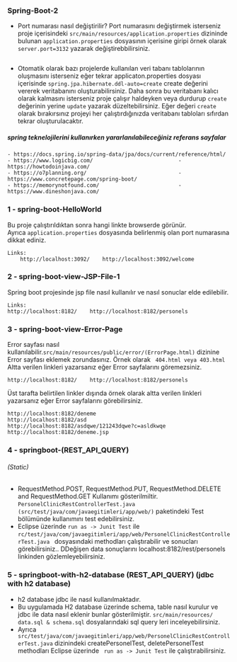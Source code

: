 ### Spring-Boot-2
- Port numarası nasıl değiştirilir? Port numarasını değiştirmek isterseniz proje içerisindeki `src/main/resources/application.properties` 
dizininde bulunan `application.properties` dosyasının içerisine giripi örnek olarak `server.port=3132` yazarak değiştirebbilirsiniz.
``` 
``` 
- Otomatik olarak bazı projelerde kullanılan veri tabanı tablolarının oluşmasını isterseniz eğer tekrar applicaton.properties dosyası 
içerisinde `spring.jpa.hibernate.ddl-auto=create` create değerini vererek veritabanını oluşturabilirsiniz.
Daha sonra bu veritabanı kalıcı olarak kalmasını isterseniz proje çalışır haldeyken veya durdurup `create` değerinin yerine `update` yazarak 
düzeltebilirsiniz. Eğer değeri `create` olarak bırakırsınız projeyi her çalıştırdığınızda veritabanı tabloları sıfırdan tekrar oluşturulacaktır.
##### spring teknelojilerini kullanırken yararlanılabileceğiniz referans sayfalar 
```
- https://docs.spring.io/spring-data/jpa/docs/current/reference/html/
- https://www.logicbig.com/                           - https://howtodoinjava.com/
- https://o7planning.org/                             - https://www.concretepage.com/spring-boot/
- https://memorynotfound.com/                         - https://www.dineshonjava.com/
``` 
### 1 - spring-boot-HelloWorld
Bu proje çalıştırıldıktan sonra hangi linkte browserde görünür. <br/>
Ayrıca `application.properties` dosyasında belirlenmiş olan port numarasına dikkat ediniz.
``` 
Links: 
    http://localhost:3092/    http://localhost:3092/welcome
```
### 2 - spring-boot-view-JSP-File-1
Spring boot projesinde jsp file nasıl kullanılır ve nasıl sonuclar elde edilebilir.
``` 
Links: 
http://localhost:8182/    http://localhost:8182/personels
```
### 3 - spring-boot-view-Error-Page
Error sayfası nasıl kullanılabilir.`src/main/resources/public/error/(ErrorPage.html)` dizinine Error sayfası eklemek zorundasınız. 
Örnek olarak  ` 404.html veya 403.html` 
Altta verilen linkleri yazarsanız eğer Error sayfalarını göremezsiniz.
``` 
http://localhost:8182/    http://localhost:8182/personels
``` 
Üst tarafta belirtilen linkler dışında örnek olarak altta verilen linkleri yazarsanız eğer Error sayfalarını görebilirsiniz.
``` 
http://localhost:8182/deneme                           http://localhost:8182/asd        
http://localhost:8182/asdqwe/121243dqwe?c=asldkwqe     http://localhost:8182/deneme.jsp
```
### 4 - springboot-(REST_API_QUERY) 
###### (Static)
- RequestMethod.POST, RequestMethod.PUT, RequestMethod.DELETE and RequestMethod.GET Kullanımı gösterilmiltir.
`PersonelClinicRestControllerTest.java  (src/test/java/com/javaegitimleri/app/web/)` paketindeki Test bölümünde kullanımını test edebilirsiniz.
- Eclipse üzerinde `run as -> Junit Test` ile  `rc/test/java/com/javaegitimleri/app/web/PersonelClinicRestControllerTest.java ` dosyasındaki methodları çalıştırabilir ve sonucları görebilirsiniz.. 
DDeğişen data sonuçlarını localhost:8182/rest/personels linkinden gözlemleyebilirsiniz.
### 5 - springboot-with-h2-database (REST_API_QUERY)  (jdbc with h2 database)
- h2 database jdbc ile nasıl kullanılmaktadır.<br/>
- Bu uygulamada H2 database üzerinde schema, table nasıl kurulur ve jdbc ile data nasıl eklenir bunlar gösterilmiştir. `src/main/resources/ data.sql & schema.sql` dosyalarındaki sql query leri inceleyebilirsiniz.<br/>
- Ayrıca ` src/test/java/com/javaegitimleri/app/web/PersonelClinicRestControllerTest.java` dizinindeki createPersonelTest, deletePersonelTest methodları Eclipse üzerinde ` run as -> Junit Test` ile çalıştırabilirsiniz.

